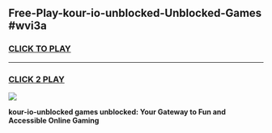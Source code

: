 
## Free-Play-kour-io-unblocked-Unblocked-Games #wvi3a
<h3>
<a href="https://news.freeplayer.one?title=kour-io-unblocked&ref=8M">CLICK TO PLAY</a></h3>
<hr>

<h3>
<a href="https://news.freeplayer.one?title=kour-io-unblocked&ref=8M">CLICK 2 PLAY</a>
  
</h3>

<a href="https://news.freeplayer.one?title=kour-io-unblocked&ref=8M"><img src="https://clearcache.store/games.png"></a>


**kour-io-unblocked games unblocked: Your Gateway to Fun and Accessible Online Gaming**
